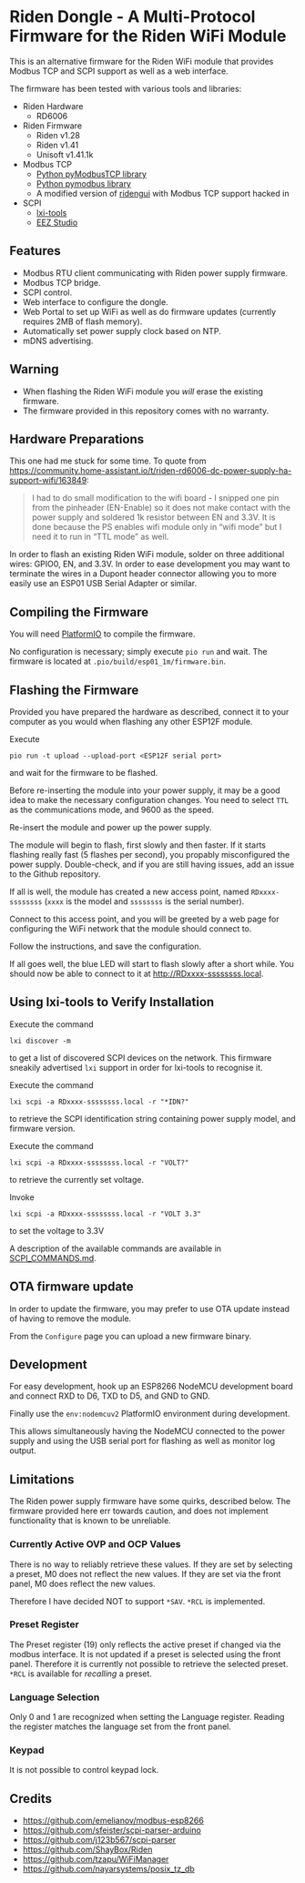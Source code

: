# Riden Dongle - A Multi-Protocol Firmware for the Riden WiFi Module

This is an alternative firmware for the Riden WiFi module that
provides Modbus TCP and SCPI support as well as a web interface.

The firmware has been tested with various tools and libraries:

- Riden Hardware
  - RD6006
- Riden Firmware
  - Riden v1.28
  - Riden v1.41
  - Unisoft v1.41.1k
- Modbus TCP
  - [Python pyModbusTCP library](https://pypi.org/project/pyModbusTCP/)
  - [Python pymodbus library](https://pypi.org/project/pymodbus/)
  - A modified version of [ridengui](https://github.com/ShayBox/RidenGUI)
    with Modbus TCP support hacked in
- SCPI
  - [lxi-tools](https://github.com/lxi-tools/lxi-tools)
  - [EEZ Studio](https://www.envox.eu/studio/studio-introduction/)


## Features

- Modbus RTU client communicating with Riden power supply firmware.
- Modbus TCP bridge.
- SCPI control.
- Web interface to configure the dongle.
- Web Portal to set up WiFi as well as do firmware updates (currently requires 2MB of flash memory).
- Automatically set power supply clock based on NTP.
- mDNS advertising.


## Warning

- When flashing the Riden WiFi module you _will_ erase the existing firmware.
- The firmware provided in this repository comes with no warranty.


## Hardware Preparations

This one had me stuck for some time. To quote from
https://community.home-assistant.io/t/riden-rd6006-dc-power-supply-ha-support-wifi/163849:

> I had to do small modification to the wifi board - I snipped one pin
> from the pinheader (EN-Enable) so it does not make contact with the
> power supply and soldered 1k resistor between EN and 3.3V. It is done
> because the PS enables wifi module only in “wifi mode” but I need it
> to run in “TTL mode” as well.

In order to flash an existing Riden WiFi module, solder on
three additional wires: GPIO0, EN, and 3.3V. In order to ease
development you may want to terminate the wires in a Dupont header connector
allowing you to more easily use an ESP01 USB Serial Adapter or similar.


## Compiling the Firmware

You will need [PlatformIO](https://platformio.org/) to compile the
firmware.

No configuration is necessary; simply execute `pio run` and wait.
The firmware is located at `.pio/build/esp01_1m/firmware.bin`.


## Flashing the Firmware

Provided you have prepared the hardware as described, connect
it to your computer as you would when flashing any other ESP12F module.

Execute

    pio run -t upload --upload-port <ESP12F serial port>

and wait for the firmware to be flashed.

Before re-inserting the module into your power supply,
it may be a good idea to make the necessary configuration
changes. You need to select `TTL` as the communications mode,
and 9600 as the speed.

Re-insert the module and power up the power supply.

The module will begin to flash, first slowly and then
faster. If it starts flashing really fast (5 flashes
per second), you propably misconfigured the power supply.
Double-check, and if you are still having issues, add
an issue to the Github repository.

If all is well, the module has created a new access
point, named `RDxxxx-ssssssss` (`xxxx` is the model
and `ssssssss` is the serial number).

Connect to this access point, and you will be greeted
by a web page for configuring the WiFi network that the
module should connect to.

Follow the instructions, and save the configuration.

If all goes well, the blue LED will start to flash slowly
after a short while. You should now be able to connect
to it at http://RDxxxx-ssssssss.local.


## Using lxi-tools to Verify Installation

Execute the command

    lxi discover -m

to get a list of discovered SCPI devices on the network.
This firmware sneakily advertised `lxi` support in order
for lxi-tools to recognise it.

Execute the command

    lxi scpi -a RDxxxx-ssssssss.local -r "*IDN?"

to retrieve the SCPI identification string containing
power supply model, and firmware version.

Execute the command

    lxi scpi -a RDxxxx-ssssssss.local -r "VOLT?"

to retrieve the currently set voltage.

Invoke

    lxi scpi -a RDxxxx-ssssssss.local -r "VOLT 3.3"

to set the voltage to 3.3V

A description of the available commands are available
in [SCPI_COMMANDS.md](SCPI_COMMANDS.md).


## OTA firmware update

In order to update the firmware, you may prefer
to use OTA update instead of having to remove
the module.

From the `Configure` page you can upload a
new firmware binary.


## Development

For easy development, hook up an ESP8266 NodeMCU
development board and connect RXD to D6, TXD to D5, and
GND to GND.

Finally use the `env:nodemcuv2` PlatformIO environment during
development.

This allows simultaneously having the NodeMCU connected
to the power supply and using the USB serial port for
flashing as well as monitor log output.


## Limitations

The Riden power supply firmware have some quirks, described
below. The firmware provided here err towards caution, and
does not implement functionality that is known to be
unreliable.

### Currently Active OVP and OCP Values

There is no way to reliably retrieve these values. If they are set
by selecting a preset, M0 does not reflect the new values. If they
are set via the front panel, M0 does reflect the new values.

Therefore I have decided NOT to support `*SAV`. `*RCL` is implemented.

### Preset Register

The Preset register (19) only reflects the active preset if
changed via the modbus interface. It is not updated if a preset
is selected using the front panel. Therefore it is currently not
possible to retrieve the selected preset. `*RCL` is available for
_recalling_ a preset.

### Language Selection

Only 0 and 1 are recognized when setting the Language register. Reading
the register matches the language set from the front panel.

### Keypad

It is not possible to control keypad lock.


## Credits

- https://github.com/emelianov/modbus-esp8266
- https://github.com/sfeister/scpi-parser-arduino
- https://github.com/j123b567/scpi-parser
- https://github.com/ShayBox/Riden
- https://github.com/tzapu/WiFiManager
- https://github.com/nayarsystems/posix_tz_db
